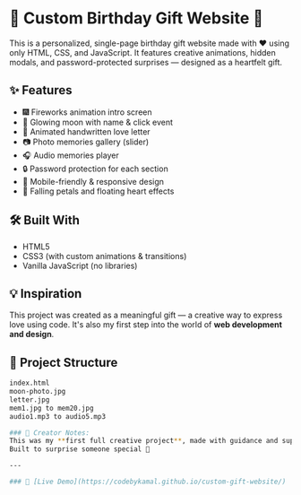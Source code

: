 # 🎂 Custom Birthday Gift Website 🎁

This is a personalized, single-page birthday gift website made with ❤️ using only HTML, CSS, and JavaScript. It features creative animations, hidden modals, and password-protected surprises — designed as a heartfelt gift.

## ✨ Features

- 🎆 Fireworks animation intro screen
- 🌙 Glowing moon with name & click event
- 💌 Animated handwritten love letter
- 📷 Photo memories gallery (slider)
- 🎧 Audio memories player
- 🔒 Password protection for each section
- 🎀 Mobile-friendly & responsive design 
- 🌸 Falling petals and floating heart effects

## 🛠️ Built With

- HTML5
- CSS3 (with custom animations & transitions)
- Vanilla JavaScript (no libraries)

## 💡 Inspiration

This project was created as a meaningful gift — a creative way to express love using code. It's also my first step into the world of **web development and design**.

## 📁 Project Structure

```bash
index.html
moon-photo.jpg
letter.jpg
mem1.jpg to mem20.jpg
audio1.mp3 to audio5.mp3

### 🧠 Creator Notes:
This was my **first full creative project**, made with guidance and support from ChatGPT.  
Built to surprise someone special 💖

---

### 🔗 [Live Demo](https://codebykamal.github.io/custom-gift-website/)

